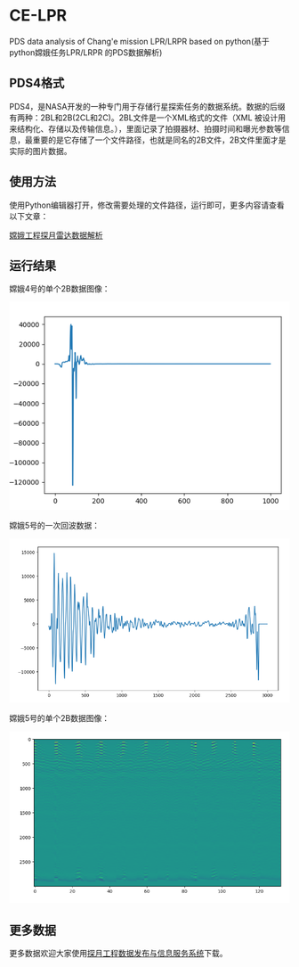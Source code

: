 # CE-LPR
PDS data analysis of Chang'e mission LPR/LRPR based on python(基于python嫦娥任务LPR/LRPR 的PDS数据解析)

## PDS4格式

PDS4，是NASA开发的一种专门用于存储行星探索任务的数据系统。数据的后缀有两种：2BL和2B(2CL和2C)。2BL文件是一个XML格式的文件（XML 被设计用来结构化、存储以及传输信息。），里面记录了拍摄器材、拍摄时间和曝光参数等信息，最重要的是它存储了一个文件路径，也就是同名的2B文件，2B文件里面才是实际的图片数据。
## 使用方法


使用Python编辑器打开，修改需要处理的文件路径，运行即可，更多内容请查看以下文章：

[嫦娥工程探月雷达数据解析 ](https://blog.kun.ee/2024/12/22/70/)

## 运行结果
嫦娥4号的单个2B数据图像：

![image.png](assets/image_20241104_165745_721.png)

嫦娥5号的一次回波数据：


![image.png](assets/image_20241104_165810_186.png)

嫦娥5号的单个2B数据图像：

![image.png](assets/image_20241104_165828_260.png)

## 更多数据

更多数据欢迎大家使用[探月工程数据发布与信息服务系统](https://moon.bao.ac.cn/ceweb/)下载。
